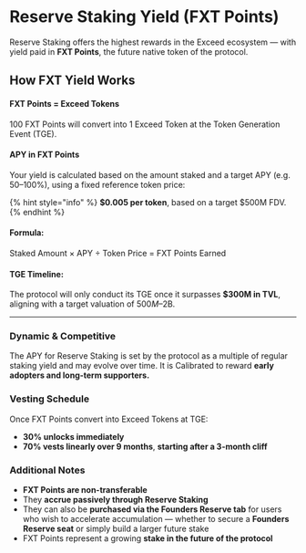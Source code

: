 # Reserve Staking Yield (FXT Points)

Reserve Staking offers the highest rewards in the Exceed ecosystem — with yield paid in **FXT Points**, the future native token of the protocol.

## How FXT Yield Works

#### FXT Points = Exceed Tokens

100 FXT Points will convert into 1 Exceed Token at the Token Generation Event (TGE).

#### APY in FXT Points

Your yield is calculated based on the amount staked and a target APY (e.g. 50–100%), using a fixed reference token price:

{% hint style="info" %}
**$0.005 per token**, based on a target $500M FDV.
{% endhint %}

#### Formula:

Staked Amount × APY ÷ Token Price = FXT Points Earned

#### TGE Timeline:

The protocol will only conduct its TGE once it surpasses **$300M in TVL**, aligning with a target valuation of $500M–$2B.

***

### Dynamic & Competitive

The APY for Reserve Staking is set by the protocol as a multiple of regular staking yield and may evolve over time. It is Calibrated to reward **early adopters and long-term supporters.**

### Vesting Schedule

Once FXT Points convert into Exceed Tokens at TGE:

* **30% unlocks immediately**
* **70% vests linearly over 9 months**, **starting after a 3-month cliff**

### Additional Notes

* **FXT Points are non-transferable**
* They **accrue passively through Reserve Staking**
* They can also be **purchased via the Founders Reserve tab** for users who wish to accelerate accumulation — whether to secure a **Founders Reserve seat** or simply build a larger future stake
* FXT Points represent a growing **stake in the future of the protocol**
